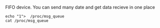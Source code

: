 FIFO device.
You can send many date and get data recieve in one place

```
echo "1">  /proc/msg_queue
cat /proc/msg_queue 
```